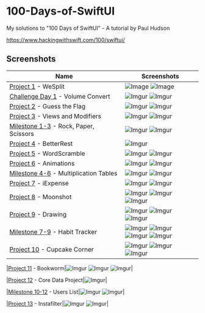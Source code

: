 # 100-Days-of-SwiftUI
My solutions to "100 Days of SwiftUI" - A tutorial by Paul Hudson

https://www.hackingwithswift.com/100/swiftui/

## Screenshots

|Name|Screenshots|
|--|--|
|[Project 1](01%20-%20WeSplit) - WeSplit|![Image](01%20-%20WeSplit/Screenshots/WeSplit_1.png)  ![Image](01%20-%20WeSplit/Screenshots/WeSplit_2.png)|
|[Challenge Day 1](02%20-%20VolumeConvert) - Volume Convert|![Imgur](02%20-%20VolumeConvert/Screenshots/Volume_1.png)  ![Imgur](02%20-%20VolumeConvert/Screenshots/Volume_2.png)|
|[Project 2](03%20-%20GuessTheFlag) - Guess the Flag|![Imgur](03%20-%20GuessTheFlag/Screenshots/Flag-1.png)  ![Imgur](03%20-%20GuessTheFlag/Screenshots/Flag-2.png)|
|[Project 3](04%20-%20ViewsAndModifiers) - Views and Modifiers|![Imgur](04%20-%20ViewsAndModifiers/Screenshots/Views1.png)  ![Imgur](04%20-%20ViewsAndModifiers/Screenshots/Views1.png)|
|[Milestone 1-3](05%20-%20RockPaperScissors) - Rock, Paper, Scissors|![Imgur](05%20-%20RockPaperScissors/Screenshots/rps1.png)  ![Imgur](05%20-%20RockPaperScissors/Screenshots/rps2.png)|
|[Project 4](06%20-%20BetterRest) - BetterRest|![Imgur](06%20-%20BetterRest/Screenshots/BetterRest.png)|
|[Project 5](07%20-%20WordScramble) - WordScramble|![Imgur](07%20-%20WordScramble/Screenshots/Word1.png)  ![Imgur](07%20-%20WordScramble/Screenshots/Word2.png)|
|[Project 6](08%20-%20Animations) - Animations|![Imgur](08%20-%20Animations/Screenshots/Animations1.png)  ![Imgur](08%20-%20Animations/Screenshots/Animations2.png)|
|[Milestone 4-6](09%20-%20MultiplicationTables) - Multiplication Tables|![Imgur](09%20-%20MultiplicationTables/Screenshots/Mult1.png)  ![Imgur](09%20-%20MultiplicationTables/Screenshots/Mult2.png)|
|[Project 7](10%20-%20iExpense) - iExpense|![Imgur](10%20-%20iExpense/Screenshots/iExpense1.png)  ![Imgur](10%20-%20iExpense/Screenshots/iExpense2.png)|
|[Project 8](11%20-%20Moonshot) - Moonshot|![Imgur](11%20-%20Moonshot/Screenshots/Moonshot1.png)  ![Imgur](11%20-%20Moonshot/Screenshots/Moonshot2.png)  ![Imgur](11%20-%20Moonshot/Screenshots/Moonshot3.png)|
|[Project 9](12%20-%20Drawing) - Drawing|![Imgur](12%20-%20Drawing/Screenshots/Drawing1.png)  ![Imgur](12%20-%20Drawing/Screenshots/Drawing2.png)  ![Imgur](12%20-%20Drawing/Screenshots/Drawing3.png)|
|[Milestone 7-9](13%20-%20Habit%20Tracker) - Habit Tracker|![Imgur](13%20-%20Habit%20Tracker/Screenshots/Habit1.png) ![Imgur](13%20-%20Habit%20Tracker/Screenshots/Habit2.png)</br>![Imgur](13%20-%20Habit%20Tracker/Screenshots/Habit3.png)  ![Imgur](13%20-%20Habit%20Tracker/Screenshots/Habit4.png)|
|[Project 10](14%20-%20Cupcake%20Corner) - Cupcake Corner|![Imgur](14%20-%20Cupcake%20Corner/Screenshots/Cupcake1.png)  ![Imgur](14%20-%20Cupcake%20Corner/Screenshots/Cupcake1.png)  ![Imgur](14%20-%20Cupcake%20Corner/Screenshots/Cupcake1.png)|

|[Project 11](https://github.com/samrshi/100-Days-of-SwiftUI/tree/master/15%20-%20Bookworm) - Bookworm|![Imgur](https://i.imgur.com/vbqh1kHm.png)  ![Imgur](https://i.imgur.com/xMnTaHqm.png)  ![Imgur](https://i.imgur.com/SnUhNMWm.png)|

|[Project 12](https://github.com/samrshi/100-Days-of-SwiftUI/tree/master/16%20-%20CoreDataProject) - Core Data Project|![Imgur](https://i.imgur.com/TRQb8ztm.png)|

|[Milestone 10-12](https://github.com/samrshi/100-Days-of-SwiftUI/tree/master/17%20-%20Milestone%2010-12%20UsersList) - Users List|![Imgur](https://i.imgur.com/BR12Muxm.png)  ![Imgur](https://i.imgur.com/ckfMmX5m.png)|

|[Project 13](https://github.com/samrshi/100-Days-of-SwiftUI/tree/master/18%20-%20Instafilter) - Instafilter|![Imgur](https://i.imgur.com/woJY3Smm.png)  ![Imgur](https://i.imgur.com/MoNMYjsm.png)|
